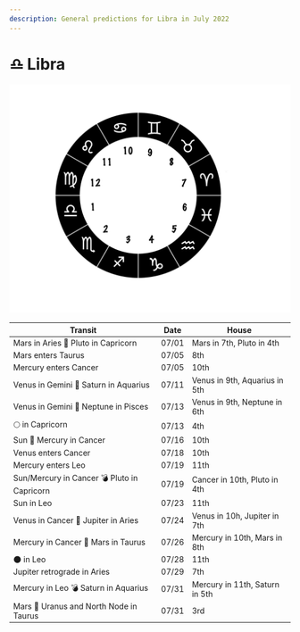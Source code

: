 ```yaml
---
description: General predictions for Libra in July 2022
---
```


# ♎ Libra



![](../../.gitbook/assets/libra.png)



| Transit                                     | Date  | House                          |
| ------------------------------------------- | ----- | ------------------------------ |
| Mars in Aries 🔲 Pluto in Capricorn         | 07/01 | Mars in 7th, Pluto in 4th      |
| Mars enters Taurus                          | 07/05 | 8th                            |
| Mercury enters Cancer                       | 07/05 | 10th                           |
| Venus in Gemini 🔺 Saturn in Aquarius       | 07/11 | Venus in 9th, Aquarius in 5th  |
| Venus in Gemini 🔲 Neptune in Pisces        | 07/13 | Venus in 9th, Neptune in 6th   |
|  🌕 in Capricorn                            | 07/13 | 4th                            |
| Sun 🖤 Mercury in Cancer                    | 07/16 | 10th                           |
| Venus enters Cancer                         | 07/18 | 10th                           |
| Mercury enters Leo                          | 07/19 | 11th                           |
| Sun/Mercury in Cancer 💣 Pluto in Capricorn | 07/19 | Cancer in 10th, Pluto in 4th   |
| Sun in Leo                                  | 07/23 | 11th                           |
| Venus in Cancer 🔲 Jupiter in Aries         | 07/24 | Venus in 10h, Jupiter in 7th   |
| Mercury in Cancer 🔲 Mars in Taurus         | 07/26 | Mercury in 10th, Mars in 8th   |
| 🌑 in Leo                                   | 07/28 | 11th                           |
| Jupiter retrograde in Aries                 | 07/29 | 7th                            |
| Mercury in Leo 💣 Saturn in Aquarius        | 07/31 | Mercury in 11th, Saturn in 5th |
| Mars 🖤 Uranus and North Node in Taurus     | 07/31 | 3rd                            |





###
